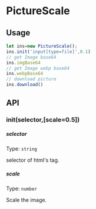# PictureScale

## Usage

```js
let ins=new PictureScale();
ins.init('input[type=file]',0.1)
// get Image base64
ins.imgBase64
// get Image webp base64
ins.webpBase64
// download picture
ins.download()
```
## API

### init(selector,[scale=0.5])

##### selector

Type: `string`

selector of html's tag.

##### scale

Type: `number`

Scale the image.